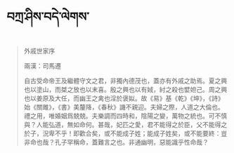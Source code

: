 # བཀྲ་ཤིས་བདེ་ལེགས་
> 外戚世家序
> 
> 兩漢：司馬遷 
> 
> 自古受命帝王及繼體守文之君，非獨內德茂也，蓋亦有外戚之助焉。夏之興也以塗山，而桀之放也以末喜。殷之興也以有娀，紂之殺也嬖妲己。周之興也以姜原及大任，而幽王之禽也淫於褒姒。故《易》基《乾》《坤》，《詩》始《關雎》，《書》美釐降，《春秋》譏不親迎。夫婦之際，人道之大倫也。禮之用，唯婚姻爲兢兢。夫樂調而四時和，陰陽之變，萬物之統也。可不慎與？人能弘道，無如命何。甚哉，妃匹之愛，君不能得之於臣，父不能得之於子，況卑不乎！即歡合矣，或不能成子姓；能成子姓矣，或不能要終：豈非命也哉？孔子罕稱命，蓋難言之也。非通幽明，惡能識乎性命哉？
>